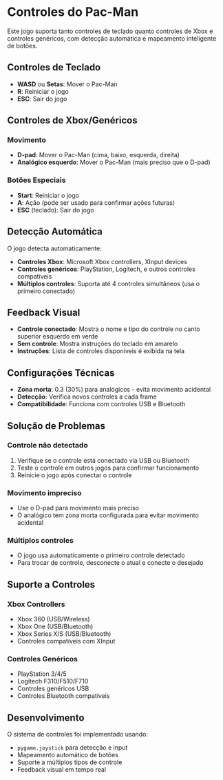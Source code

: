 # Controles do Pac-Man

Este jogo suporta tanto controles de teclado quanto controles de Xbox e controles genéricos, com detecção automática e mapeamento inteligente de botões.

## Controles de Teclado

- **WASD** ou **Setas**: Mover o Pac-Man
- **R**: Reiniciar o jogo
- **ESC**: Sair do jogo

## Controles de Xbox/Genéricos

### Movimento
- **D-pad**: Mover o Pac-Man (cima, baixo, esquerda, direita)
- **Analógico esquerdo**: Mover o Pac-Man (mais preciso que o D-pad)

### Botões Especiais
- **Start**: Reiniciar o jogo
- **A**: Ação (pode ser usado para confirmar ações futuras)
- **ESC** (teclado): Sair do jogo

## Detecção Automática

O jogo detecta automaticamente:
- **Controles Xbox**: Microsoft Xbox controllers, XInput devices
- **Controles genéricos**: PlayStation, Logitech, e outros controles compatíveis
- **Múltiplos controles**: Suporta até 4 controles simultâneos (usa o primeiro conectado)

## Feedback Visual

- **Controle conectado**: Mostra o nome e tipo do controle no canto superior esquerdo em verde
- **Sem controle**: Mostra instruções do teclado em amarelo
- **Instruções**: Lista de controles disponíveis é exibida na tela

## Configurações Técnicas

- **Zona morta**: 0.3 (30%) para analógicos - evita movimento acidental
- **Detecção**: Verifica novos controles a cada frame
- **Compatibilidade**: Funciona com controles USB e Bluetooth

## Solução de Problemas

### Controle não detectado
1. Verifique se o controle está conectado via USB ou Bluetooth
2. Teste o controle em outros jogos para confirmar funcionamento
3. Reinicie o jogo após conectar o controle

### Movimento impreciso
- Use o D-pad para movimento mais preciso
- O analógico tem zona morta configurada para evitar movimento acidental

### Múltiplos controles
- O jogo usa automaticamente o primeiro controle detectado
- Para trocar de controle, desconecte o atual e conecte o desejado

## Suporte a Controles

### Xbox Controllers
- Xbox 360 (USB/Wireless)
- Xbox One (USB/Bluetooth)
- Xbox Series X/S (USB/Bluetooth)
- Controles compatíveis com XInput

### Controles Genéricos
- PlayStation 3/4/5
- Logitech F310/F510/F710
- Controles genéricos USB
- Controles Bluetooth compatíveis

## Desenvolvimento

O sistema de controles foi implementado usando:
- `pygame.joystick` para detecção e input
- Mapeamento automático de botões
- Suporte a múltiplos tipos de controle
- Feedback visual em tempo real

